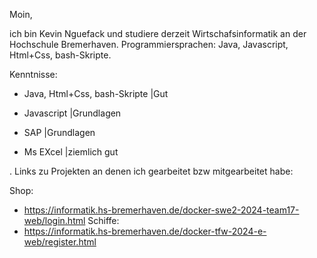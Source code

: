 Moin,

ich bin Kevin Nguefack und studiere derzeit Wirtschafsinformatik an der Hochschule Bremerhaven. 
Programmiersprachen: Java, Javascript, Html+Css, bash-Skripte. 

Kenntnisse:

- Java, Html+Css, bash-Skripte                              |Gut

- Javascript                                                |Grundlagen

- SAP                                                       |Grundlagen

- Ms EXcel                                                  |ziemlich gut


. Links zu Projekten an denen ich gearbeitet bzw mitgearbeitet habe:

Shop:
- https://informatik.hs-bremerhaven.de/docker-swe2-2024-team17-web/login.html
Schiffe:
- https://informatik.hs-bremerhaven.de/docker-tfw-2024-e-web/register.html 
